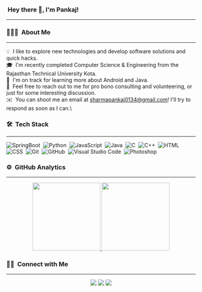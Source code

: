 ### &nbsp;Hey there 👋, I'm Pankaj!
---------------------------------------

### 👨🏻‍💻 &nbsp;About Me
-------------------------

💡 &nbsp;I like to explore new technologies and develop software solutions and quick hacks.\
🎓 &nbsp;I'm recently completed Computer Science & Engineering from the Rajasthan Technical University Kota.\
🌱 &nbsp;I'm on track for learning more about Android and Java.\
💬 &nbsp;Feel free to reach out to me for pro bono consulting and volunteering, or just for some interesting discussion.\
✉️ &nbsp;You can shoot me an email at sharmapankaj0134@gmail.com! I'll try to respond as soon as I can.\

### 🛠 &nbsp;Tech Stack
--------------------------

![SpringBoot](https://img.shields.io/badge/-SpringBoot-05122A?style=flat&logo=springboot)&nbsp;
![Python](https://img.shields.io/badge/-Python-05122A?style=flat&logo=python)&nbsp;
![JavaScript](https://img.shields.io/badge/-JavaScript-05122A?style=flat&logo=javascript)&nbsp;
![Java](https://img.shields.io/badge/-Java-05122A?style=flat&logo=Java&logoColor=FFA518)&nbsp;
![C](https://img.shields.io/badge/-C-05122A?style=flat&logo=C&logoColor=A8B9CC)&nbsp;
![C++](https://img.shields.io/badge/-C++-05122A?style=flat&logo=C%2B%2B&logoColor=00599C)&nbsp;
![HTML](https://img.shields.io/badge/-HTML-05122A?style=flat&logo=HTML5)&nbsp;
![CSS](https://img.shields.io/badge/-CSS-05122A?style=flat&logo=CSS3&logoColor=1572B6)&nbsp;
![Git](https://img.shields.io/badge/-Git-05122A?style=flat&logo=git)&nbsp;
![GitHub](https://img.shields.io/badge/-GitHub-05122A?style=flat&logo=github)&nbsp;
![Visual Studio Code](https://img.shields.io/badge/-Visual%20Studio%20Code-05122A?style=flat&logo=visual-studio-code&logoColor=007ACC)&nbsp;
![Photoshop](https://img.shields.io/badge/-Photoshop-05122A?style=flat&logo=adobe-photoshop)&nbsp;

### ⚙️ &nbsp;GitHub Analytics
---------------------------------

<p align="center">
<a href="https://github.com/im-pankaj-00">
  <img height="180em" src="https://github-readme-stats-eight-theta.vercel.app/api?username=im-pankaj-00&show_icons=true&theme=algolia&include_all_commits=true&count_private=true"/>
  <img height="180em" src="https://github-readme-stats-eight-theta.vercel.app/api/top-langs/?username=im-pankaj-00&layout=compact&langs_count=8&theme=algolia"/>
</a>
</p>

### 🤝🏻 &nbsp;Connect with Me
---------------------------------

<p align="center">
<a href="https://linkedin.com/in/im-pankaj-00"><img src="https://img.shields.io/badge/-Pankaj%20Sharma-0077B5?style=flat&logo=Linkedin&logoColor=white"/></a>
<a href="mailto:sharmapankaj0134@gmail.com"><img src="https://img.shields.io/badge/-sharmapankaj0134@gmail.com-D14836?style=flat&logo=Gmail&logoColor=white"/></a>
<a href="https://instagram.com/pankaj.sharma099"><img src="https://img.shields.io/badge/-@pankaj.sharma099-E4405F?style=flat&logo=Instagram&logoColor=white"/></a>
</p>


